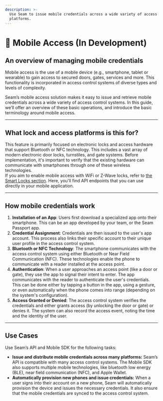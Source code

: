 ```yaml
---
description: >-
  Use Seam to issue mobile credentials across a wide variety of access
  platforms.
---
```


# 📱 Mobile Access (In Development)

## An overview of managing mobile credentials

Mobile access is the use of a mobile device (e.g., smartphone, tablet or wearable) to gain access to secured doors, gates, services and more. This functionality is incorporated in access control systems of diverse types and levels of complexity.

Seam’s mobile access solution makes it easy to issue and retrieve mobile credentials across a wide variety of access control systems. In this guide, we’ll offer an overview of these basic operations, and introduce the basic terminology around mobile access.

***

## What lock and access platforms is this for?

This feature is primarily focused on electronic locks and access hardware that support Bluetooth or NFC technology. This includes a vast array of modern electronic door locks, turnstiles, and gate systems. Before implementation, it's important to verify that the existing hardware can communicate with smartphones through one of these wireless technologies.\
If you aim to enable mobile access with WiFi or Z-Wave locks, refer to [the Smart Locks section](../smart-locks/). Here, you'll find API endpoints that you can use directly in your mobile application.

***

## How mobile credentials work

1. **Installation of an App**: Users first download a specialized app onto their smartphone. This can be an app developed by your team, or the Seam Passport app.
2. **Credential Assignment**: Credentials are then issued to the user's app account. This process also links their specific account to their unique user profile in the access control system.
3. **Bluetooth or NFC Technology**: The smartphone communicates with the access control system using either Bluetooth or Near Field Communication (NFC). These technologies enable the phone to communicate with a reader installed at the access point.
4. **Authentication**: When a user approaches an access point (like a door or gate), they use the app to signal their intent to enter. The app communicates with the reader to authenticate the user's credentials. This can be done either by tapping a button in the app, using a gesture, or even automatically when the phone comes into range (depending on the system's configuration).
5. **Access Granted or Denied**: The access control system verifies the credentials and either grants access (by unlocking the door or gate) or denies it. The system can also record the access event, noting the time and the identity of the user.

***

## Use Cases

Use Seam’s API and Mobile SDK for the following tasks:

* **Issue and distribute mobile credentials across many platforms:** Seam’s API is compatible with many access control systems. The Mobile SDK also supports multiple mobile technologies, like bluetooth low energy (BLE), near field communication (NFC), and Apple Wallet.
* **Automatically provision new phones and issue credentials:** When a user signs into their account on a new phone, Seam will automatically provision the device and issues the necessary credentials. It also ensure that the mobile credentials are synced to the access control system.
